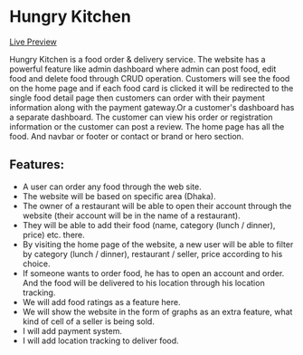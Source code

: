 # Hungry Kitchen

[Live Preview](https://hungrykitchen1.netlify.app/)

Hungry Kitchen is a food order & delivery service. The website has a powerful feature like admin dashboard where admin can post food, edit food and delete food through CRUD operation. Customers will see the food on the home page and if each food card is clicked it will be redirected to the single food detail page then customers can order with their payment information along with the payment gateway.Or a customer's dashboard has a separate dashboard. The customer can view his order or registration information or the customer can post a review. The home page has all the food. And navbar or footer or contact or brand or hero section.

## Features:

- A user can order any food through the web site.
- The website will be based on specific area (Dhaka).
- The owner of a restaurant will be able to open their account through the website (their account will be in the name of a restaurant).
- They will be able to add their food (name, category (lunch / dinner), price) etc. there.
- By visiting the home page of the website, a new user will be able to filter by category (lunch / dinner), restaurant / seller, price according to his choice.
- If someone wants to order food, he has to open an account and order. And the food will be delivered to his location through his location tracking.
- We will add food ratings as a feature here.
- We will show the website in the form of graphs as an extra feature, what kind of cell of a seller is being sold.
- I will add payment system.
- I will add location tracking to deliver food.
